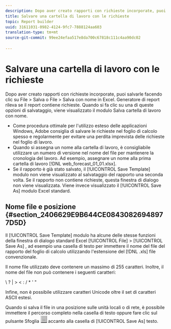 ```yaml
---
description: Dopo aver creato rapporti con richieste incorporate, puoi salvarle facendo clic su File > Salva o File > Salva con nome in Excel. Generatore di report rileva se il report contiene richieste. Quando si fa clic su una di queste opzioni di salvataggio, viene visualizzato il modulo Salva cartella di lavoro con nome.
title: Salvare una cartella di lavoro con le richieste
topic: Report builder
uuid: 31611031-0982-4124-9fc7-7888124aa603
translation-type: tm+mt
source-git-commit: 99ee24efaa517e8da700c67818c111c4aa90dc02

---
```



# Salvare una cartella di lavoro con le richieste

Dopo aver creato rapporti con richieste incorporate, puoi salvarle facendo clic su File > Salva o File > Salva con nome in Excel. Generatore di report rileva se il report contiene richieste. Quando si fa clic su una di queste opzioni di salvataggio, viene visualizzato il modulo Salva cartella di lavoro con nome.

* Come procedura ottimale per l&#39;utilizzo esteso delle applicazioni Windows, Adobe consiglia di salvare le richieste nel foglio di calcolo spesso e regolarmente per evitare una perdita imprevista delle richieste nel foglio di lavoro.
* Quando si assegna un nome alla cartella di lavoro, è consigliabile utilizzare un numero di versione nel nome del file per mantenere la cronologia del lavoro. Ad esempio, assegnare un nome alla prima cartella di lavoro [!DNL web_forecast_01_01.xlsx].
* Se il rapporto è già stato salvato, il [!UICONTROL Save Template] modulo non viene visualizzato al salvataggio del rapporto una seconda volta. Se il rapporto non contiene richieste, questa finestra di dialogo non viene visualizzata. Viene invece visualizzato il [!UICONTROL Save As] modulo Excel standard.

## Nome file e posizione {#section_2406629E9B644CE08430826948977D5D}

Il [!UICONTROL Save Template] modulo ha alcune delle stesse funzioni della finestra di dialogo standard Excel [!UICONTROL File] > [!UICONTROL Save As] , ad esempio una casella di testo per immettere il nome del file del rapporto del foglio di calcolo utilizzando l&#39;estensione del [!DNL .xls] file convenzionale.

Il nome file utilizzato deve contenere un massimo di 255 caratteri. Inoltre, il nome del file non può contenere i seguenti caratteri:

\ ? | > &lt; : / * &#39; &quot;

Infine, non è possibile utilizzare caratteri Unicode oltre il set di caratteri ASCII estesi.

Quando si salva il file in una posizione sulle unità locali o di rete, è possibile immettere il percorso completo nella casella di testo oppure fare clic sul pulsante Sfoglia ![Browse_button.gif](assets/browse_button.gif) accanto alla casella di [!UICONTROL Save As] testo.
